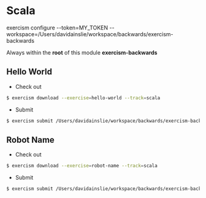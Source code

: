 # Scala

exercism configure --token=MY_TOKEN --workspace=/Users/davidainslie/workspace/backwards/exercism-backwards

Always within the **root** of this module **exercism-backwards**

## Hello World

- Check out

```bash
$ exercism download --exercise=hello-world --track=scala
```

- Submit

```bash
$ exercism submit /Users/davidainslie/workspace/backwards/exercism-backwards/scala/hello-world/src/main/scala/HelloWorld.scala /Users/davidainslie/workspace/backwards/exercism-backwards/scala/hello-world/src/test/scala/HelloWorldTest.scala
```

## Robot Name

- Check out

```bash
$ exercism download --exercise=robot-name --track=scala
```

- Submit

```bash
$ exercism submit /Users/davidainslie/workspace/backwards/exercism-backwards/scala/robot-name/src/main/scala/Robot.scala /Users/davidainslie/workspace/backwards/exercism-backwards/scala/robot-name/src/test/scala/RobotNameTest.scala
```